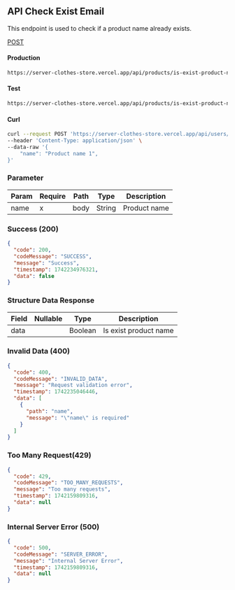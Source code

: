 ## API Check Exist Email

This endpoint is used to check if a product name already exists.

[POST](#)

#### Production

```bash
https://server-clothes-store.vercel.app/api/products/is-exist-product-name
```

#### Test

```bash
https://server-clothes-store.vercel.app/api/products/is-exist-product-name
```

#### Curl

```bash
curl --request POST 'https://server-clothes-store.vercel.app/api/users/is-exist-product-name' \
--header 'Content-Type: application/json' \
--data-raw '{
    "name": "Product name 1",
}'
```

### Parameter

| Param | Require | Path | Type   | Description  |
| ----- | ------- | ---- | ------ | ------------ |
| name  | x       | body | String | Product name |

### Success (200)

```json
{
  "code": 200,
  "codeMessage": "SUCCESS",
  "message": "Success",
  "timestamp": 1742234976321,
  "data": false
}
```

### Structure Data Response

| Field | Nullable | Type    | Description           |
| ----- | -------- | ------- | --------------------- |
| data  |          | Boolean | Is exist product name |

### Invalid Data (400)

```json
{
  "code": 400,
  "codeMessage": "INVALID_DATA",
  "message": "Request validation error",
  "timestamp": 1742235046446,
  "data": [
    {
      "path": "name",
      "message": "\"name\" is required"
    }
  ]
}
```

### Too Many Request(429)

```json
{
  "code": 429,
  "codeMessage": "TOO_MANY_REQUESTS",
  "message": "Too many requests",
  "timestamp": 1742159809316,
  "data": null
}
```

### Internal Server Error (500)

```json
{
  "code": 500,
  "codeMessage": "SERVER_ERROR",
  "message": "Internal Server Error",
  "timestamp": 1742159809316,
  "data": null
}
```
